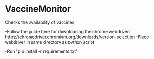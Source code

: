 # VaccineMonitor
Checks the availability of vaccines

-Follow the guide here for downloading the chrome webdriver: https://chromedriver.chromium.org/downloads/version-selection
-Place webdriver in same directory as python script

-Run "pip install -r requirements.txt"
